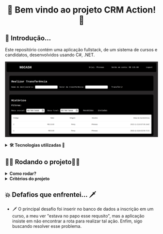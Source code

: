 <h1 align="center">🚀 Bem vindo ao projeto CRM Action! 🚀</h1>

<h2>🥱 Introdução...</h2>

<p>Este repositório contém uma aplicação fullstack, de um sistema de cursos e candidatos, desenvolvidos usando C#, .NET.</p>

![alt text](https://raw.githubusercontent.com/abnerferreiradesousa/app-transferDIN/main/images/app.png)

<details>
<summary><strong> 🛠️ Tecnologias utilizadas 🧰 </strong></summary>

* <p>👉 C#</p>

* <p>👉 Entity Framework</p>

* <p>👉 Session</p>

* <p>👉 MVC</p>

* <p>👉 ASP.NET</p>

</details>

<h2>👨‍💻 Rodando o projeto👨‍💻</h2>

<details>
  
<summary><strong>Como rodar?</strong></summary>
  
1. Clone o repositório com o comando:
  - `git clone https://github.com/abnerferreiradesousa/action`;
    - Entre na pasta do repositório:
      - `cd action`
2. Inicie o banco usando Docker:
  ```
  sudo docker run -e "ACCEPT_EULA=Y" -e "MSSQL_SA_PASSWORD=Password12" \
  -p 1433:1433 --name sql1 --hostname sql1 \
  -d \
  mcr.microsoft.com/mssql/server:2022-latest
  ```
3. Rodando o banco de dados:
  - `dotnet ef database update`
4. Iniciando a aplicação:
  - `dotnet watch run`

  
</details>


<details>
<summary><strong> Critérios do projeto </strong></summary>

- ☑️ Cadastrar lead (candidato) com validação de CPF
- ☑️ Cadastrar novos cursos
- ❌ Cadastrar uma nova inscrição, a inscrição é comporta por um candidato e um curso, um candidato pode ter mais de uma inscrição.
</details>


<h2>💥 Defafios que enfrentei... 🗡️</h2> 

* 🗡️ O principal desafio foi inserir no banco de dados a inscrição em um curso, a meu ver "estava no papo esse requsito", mas a aplicação insiste em não encontrar a rota para realizar tal ação. Enfim, sigo buscando resolver esse problema.
